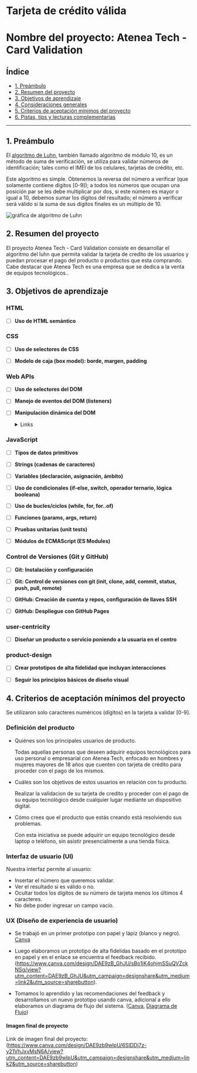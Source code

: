 # Tarjeta de crédito válida

# Nombre del proyecto: Atenea Tech - Card Validation

## Índice

- [1. Preámbulo](#1-preámbulo)
- [2. Resumen del proyecto](#2-resumen-del-proyecto)
- [3. Objetivos de aprendizaje](#3-objetivos-de-aprendizaje)
- [4. Consideraciones generales](#4-consideraciones-generales)
- [5. Criterios de aceptación mínimos del proyecto](#5-criterios-de-aceptación-mínimos-del-proyecto)
- [6. Pistas, tips y lecturas complementarias](#6-pistas-tips-y-lecturas-complementarias)

---

## 1. Preámbulo

El [algoritmo de Luhn](https://es.wikipedia.org/wiki/Algoritmo_de_Luhn),
también llamado algoritmo de módulo 10, es un método de suma de verificación,
se utiliza para validar números de identificación; tales como el IMEI de los
celulares, tarjetas de crédito, etc.

Este algoritmo es simple. Obtenemos la reversa del número a verificar (que
solamente contiene dígitos [0-9]); a todos los números que ocupan una posición
par se les debe multiplicar por dos, si este número es mayor o igual a 10,
debemos sumar los dígitos del resultado; el número a verificar será válido si
la suma de sus dígitos finales es un múltiplo de 10.

![gráfica de algoritmo de Luhn](https://www.101computing.net/wp/wp-content/uploads/Luhn-Algorithm.png)

## 2. Resumen del proyecto

El proyecto Atenea Tech - Card Validation consiste en desarrollar el algoritmo del luhn que permita validar la tarjeta de credito de los usuarios y puedan procesar el pago del producto o productos que esta comprando. Cabe destacar que Atenea Tech es una empresa que se dedica a la venta de equipos tecnológicos..

## 3. Objetivos de aprendizaje

### HTML

- [ ] **Uso de HTML semántico**

### CSS

- [ ] **Uso de selectores de CSS**

- [ ] **Modelo de caja (box model): borde, margen, padding**

### Web APIs

- [ ] **Uso de selectores del DOM**

- [ ] **Manejo de eventos del DOM (listeners)**

- [ ] **Manipulación dinámica del DOM**

    <details><summary>Links</summary><p>

  - [Element.innerHTML - MDN](https://developer.mozilla.org/es/docs/Web/API/Element/innerHTML)
  - [Node.textContent - MDN](https://developer.mozilla.org/es/docs/Web/API/Node/textContent)
  </p></details>

### JavaScript

- [ ] **Tipos de datos primitivos**

- [ ] **Strings (cadenas de caracteres)**

- [ ] **Variables (declaración, asignación, ámbito)**

- [ ] **Uso de condicionales (if-else, switch, operador ternario, lógica booleana)**

- [ ] **Uso de bucles/ciclos (while, for, for..of)**

- [ ] **Funciones (params, args, return)**

- [ ] **Pruebas unitarias (unit tests)**

- [ ] **Módulos de ECMAScript (ES Modules)**

### Control de Versiones (Git y GitHub)

- [ ] **Git: Instalación y configuración**

- [ ] **Git: Control de versiones con git (init, clone, add, commit, status, push, pull, remote)**

- [ ] **GitHub: Creación de cuenta y repos, configuración de llaves SSH**

- [ ] **GitHub: Despliegue con GitHub Pages**

### user-centricity

- [ ] **Diseñar un producto o servicio poniendo a la usuaria en el centro**

### product-design

- [ ] **Crear prototipos de alta fidelidad que incluyan interacciones**

- [ ] **Seguir los principios básicos de diseño visual**

## 4. Criterios de aceptación mínimos del proyecto

Se utilizaron solo caracteres numéricos (dígitos) en la tarjeta a validar [0-9].

### Definición del producto

- Quiénes son los principales usuarios de producto.

  Todas aquellas personas que deseen adquirir equipos tecnológicos para uso personal o empresarial con Atenea Tech, enfocado en hombres y mujeres mayores de 18 años que cuenten con tarjeta de crédito para proceder con el pago de los mismos.

- Cuáles son los objetivos de estos usuarios en relación con tu producto.

  Realizar la validacion de su tarjeta de credito y proceder con el pago de su equipo tecnológico desde cualquier lugar mediante un dispositivo digital.

- Cómo crees que el producto que estás creando está resolviendo sus problemas.

  Con esta iniciativa se puede adquirir un equipo tecnológico desde laptop o teléfono, sin asistir presencialmente a una tienda física.

### Interfaz de usuario (UI)

Nuestra interfaz permite al usuario:

- Insertar el número que queremos validar.
- Ver el resultado si es válido o no.
- Ocultar todos los dígitos de su número de tarjeta menos los últimos
  4 caracteres.
- No debe poder ingresar un campo vacío.

### UX (Diseño de experiencia de usuario)

- Se trabajó en un primer prototipo con papel y lápiz (blanco y negro).
  [Canva](https://www.canva.com/design/DAE9zC1Ymzc/xBdMM-JWJGDMno98QscyAw/view?utm_content=DAE9zC1Ymzc&utm_campaign=designshare&utm_medium=link2&utm_source=sharebutton)

- Luego elaboramos un prototipo de alta fidelidas basado en el prototipo en papel y en el enlace se encuentra el feedback recibido. (https://www.canva.com/design/DAE9zB_GhJU/sBo1iK4ohjmSSuQVZckNSg/view?utm_content=DAE9zB_GhJU&utm_campaign=designshare&utm_medium=link2&utm_source=sharebutton).

- Tomamos lo aprendido y las recomendaciones del feedback y desarrollamos un
  nuevo prototipo usando canva, adicional a ello elaboramos un diagrama de flujo del sistema.
  ([Canva](https://www.canva.com/design/DAE7urmTjqM/vYPNxRHsEVoZdBZn_QffWg/view?utm_content=DAE7urmTjqM&utm_campaign=designshare&utm_medium=link2&utm_source=sharebutton), [Diagrama de Flujo](https://www.canva.com/design/DAE7vEZjcR0/veP8aVIx1qTRlDDCumYlng/view?utm_content=DAE7vEZjcR0&utm_campaign=designshare&utm_medium=link2&utm_source=sharebutton))

#### Imagen final de proyecto

Link de imagen final del proyecto: (https://www.canva.com/design/DAE9zb9wlpU/6SIDDj7z-y21VhJxvMsN6A/view?utm_content=DAE9zb9wlpU&utm_campaign=designshare&utm_medium=link2&utm_source=sharebutton)
